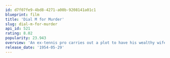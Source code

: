 ```yaml
---
id: d7f07fe9-4bd8-4271-a00b-9208141a01c1
blueprint: film
title: 'Dial M for Murder'
slug: dial-m-for-murder
api_id: 521
rating: 8.02
popularity: 23.943
overview: 'An ex-tennis pro carries out a plot to have his wealthy wife murdered after discovering she is having an affair, and assumes she will soon leave him for the other man anyway.'
release_date: '1954-05-29'
---
```

